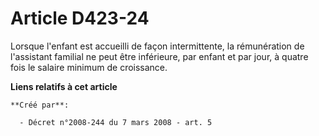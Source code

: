 # Article D423-24

Lorsque l'enfant est accueilli de façon intermittente, la rémunération de l'assistant familial ne peut être inférieure, par
enfant et par jour, à quatre fois le salaire minimum de croissance.

**Liens relatifs à cet article**

	**Créé par**:

	  - Décret n°2008-244 du 7 mars 2008 - art. 5
